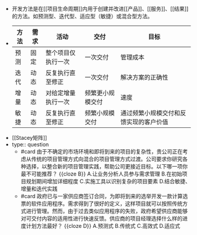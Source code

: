- 开发方法是在[[项目生命周期]]内用于创建并改进[[产品]]、[[服务]]、[[结果]]的方法。如预测型、迭代型、适应型（敏捷）或混合型方法。
- | 方法 | 需求 | 活动 | 交付 | 目标 |
  | --- | --- | --- | --- | --- |
  | 预测 | 固定 | 整个项目仅执行一次 | 一次交付 | 管理成本 |
  | 迭代 | 动态 | 反复执行直至修正 | 一次交付 | 解决方案的正确性 |
  | 增量 | 动态 | 对给定增量执行一次 | 频繁更小规模交付 | 速度 |
  | 敏捷 | 动态 | 反复执行直至修正 | 频繁小规模交付 | 通过频繁小规模交付和反馈实现的客户价值 |
- [[Stacey矩阵]]
- type:: question
	- #card 由于不确定的市场环境和即将到来的项目的复杂性，贵公司正在考虑从传统的项目管理方式向混合的项目管理方式过渡。公司要求你研究各种选择，以整合新的项目管理实践，帮助公司更接近目标。以下哪一项你最不可能推荐？ {{cloze B}} 
	  A.让业务分析人员参与需求管理
	  B.在初始项目规划期间增加详细程度
	  C.实施工具以识别复杂的项目要素
	  D.结合敏捷、增量和迭代实践
	- #card 政府已与一家供应商签订合同，为即将到来的选举开发一款计算选票的软件应用程序。需求得到了很好的定义，这样项目就可以按照传统方式进行管理。然而，由于过去类似应用程序的失败，政府希望供应商能够对可交付内容的适用性进行快速反馈。供应商的项目经理选择什么样的进度计划方法最好？ {{cloze D}} 
	  A.预测式
	  B.传统式
	  C.高效式
	  D.适应式